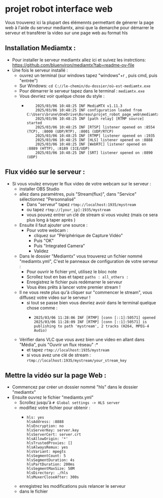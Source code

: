 # projet robot interface web
Vous trouverez ici la plupart des élémennts permettant de génerer la page web à l'aide du serveur mediamtx, ainsi que la demarche pour démarrer le serveur et transférer la video sur une page web au format hls
## Installation Mediamtx :
* Pour installer le serveur mediamtx allez ici et suivez les instrctions: https://github.com/bluenviron/mediamtx?tab=readme-ov-file
* Une fois le serveur installé :
  * ouvrez un terminal (sur windows tapez "windows"+r , puis cmd, puis "entrée")
  * Sur Windows: ``` cd C://le-chemin/du-dossier/où-est-mediamtx.exe ```
  * Pour démarrer le serveur tapez dans le terminal :  ```mediamtx.exe ```
  * Vous devriez voir quelque chose du style :
       * ```
             2025/03/06 10:48:25 INF MediaMTX v1.11.3
             2025/03/06 10:48:25 INF configuration loaded from C:\Users\brune\OneDrive\Bureau\projet_robot_page_web\mediamtx\mediamtx.yml
             2025/03/06 10:48:25 INF [path relay] [RTMP source] started
             2025/03/06 10:48:25 INF [RTSP] listener opened on :8554 (TCP), :8000 (UDP/RTP), :8001 (UDP/RTCP)
             2025/03/06 10:48:25 INF [RTMP] listener opened on :1935
             2025/03/06 10:48:25 INF [HLS] listener opened on :8888
             2025/03/06 10:48:25 INF [WebRTC] listener opened on :8889 (HTTP), :8189 (ICE/UDP)
             2025/03/06 10:48:25 INF [SRT] listener opened on :8890 (UDP)
         ```
## Flux vidéo sur le serveur :
* Si vous voulez envoyer le flux video de votre webcam sur le serveur :
  * installer OBS Studio
  * allez dans paramètres, puis "Stream(flux)", dans "Service" sélectionnez "Personnalisé"
     * Dans "serveur" tapez ```rtmp://localhost:1935/mystream```
     * ou tapez ```rtmp://[your_ip]:1935/mystream```
     * vous pouvez entrer un clé de stream si vous voulez (mais ce sera plus long à taper après )
  * Ensuite il faut ajouter une source :
     * Pour votre webcam :
       * cliquez sur "Périphérique de  Capture Vidéo"
       * Puis "OK"
       * Puis "Integrated Camera"
       * Validez
  * Dans le dossier "Mediamtx" vous trouverez un fichier nommé "mediamtx.yml", C'est le panneaux de configuration de votre serveur :
    * Pour ouvrir le fichier yml, utilisez le bloc note
    * Scrollez tout en bas et tapez ``` paths :
                                            all_others : ```
    * Enregistrez le fichier puis redémarrer le serveur
    * Vous êtes prêts à lancer votre premier stream !
  * Il ne vous reste plus qu'à cliquer sur "commencer le stream", vous diffusez votre video sur le serveur !
    * si tout se passe bien vous devriez avoir dans le terminal quelque chose comme :
      * ```
        2025/03/06 11:28:06 INF [RTMP] [conn [::1]:50571] opened
        2025/03/06 11:28:09 INF [RTMP] [conn [::1]:50571] is publishing to path 'mystream', 2 tracks (H264, MPEG-4 Audio)
        ```
  * Vérifier dans VLC que vous avez bien une video en allant dans "Média", puis "Ouvrir un flux réseau" :*
    * et tapez  ```rtmp://localhost:1935/mystream```
    * si vous avez une clé de stream : ```rtmp://localhost:1935/mystream/your_stream_key```

 ## Mettre la vidéo sur la page Web :
 * Commencez par créer un dossier nommé "hls" dans le dossier "mediamtx"
 * Ensuite ouvrez le fichier "mediamtx.yml"
   * Scrollez jusqu'à ```# Global settings -> HLS server```
   * modifiez votre fichier pour obtenir :
     * ```
       hls: yes
       hlsAddress: :8888
       hlsEncryption: no
       hlsServerKey: server.key
       hlsServerCert: server.crt
       hlsAllowOrigin: '*'
       hlsTrustedProxies: []
       hlsAlwaysRemux: yes
       hlsVariant: mpegts
       hlsSegmentCount: 5
       hlsSegmentDuration: 4s
       hlsPartDuration: 200ms
       hlsSegmentMaxSize: 50M
       hlsDirectory: ./hls
       hlsMuxerCloseAfter: 300s
       ```
   * enregistrez les modifications puis relancer le serveur
   * dans le fichier 

    


    
